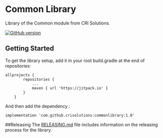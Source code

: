 # Common Library

Library of the Common module from CRI Solutions.

[![GitHub version](https://badge.fury.io/gh/boennemann%2Fbadges.svg)](http://badge.fury.io/gh/boennemann%2Fbadges)

## Getting Started

To get the library setup, add it in your root build.gradle at the end of repositories:

```
allprojects {
		repositories {
			...
			maven { url 'https://jitpack.io' }
		}
	}
```

And then add the dependency :

```
implementation 'com.github.crisolutions:commonlibrary:1.0'
```

##Releasing
The [RELEASING.md](./RELEASING.md) file includes information on the releasing process for the library.